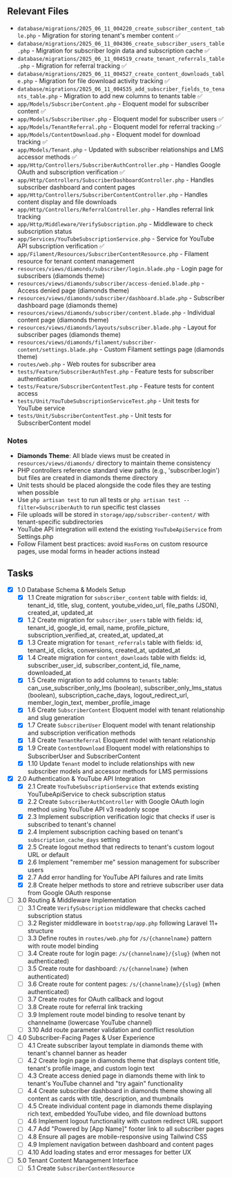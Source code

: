 ## Relevant Files

- `database/migrations/2025_06_11_004220_create_subscriber_content_table.php` - Migration for storing tenant's member content ✅
- `database/migrations/2025_06_11_004306_create_subscriber_users_table.php` - Migration for subscriber login data and subscription cache ✅
- `database/migrations/2025_06_11_004519_create_tenant_referrals_table.php` - Migration for referral tracking ✅
- `database/migrations/2025_06_11_004527_create_content_downloads_table.php` - Migration for file download activity tracking ✅
- `database/migrations/2025_06_11_004535_add_subscriber_fields_to_tenants_table.php` - Migration to add new columns to tenants table ✅
- `app/Models/SubscriberContent.php` - Eloquent model for subscriber content ✅
- `app/Models/SubscriberUser.php` - Eloquent model for subscriber users ✅
- `app/Models/TenantReferral.php` - Eloquent model for referral tracking ✅
- `app/Models/ContentDownload.php` - Eloquent model for download tracking ✅
- `app/Models/Tenant.php` - Updated with subscriber relationships and LMS accessor methods ✅
- `app/Http/Controllers/SubscriberAuthController.php` - Handles Google OAuth and subscription verification ✅
- `app/Http/Controllers/SubscriberDashboardController.php` - Handles subscriber dashboard and content pages
- `app/Http/Controllers/SubscriberContentController.php` - Handles content display and file downloads
- `app/Http/Controllers/ReferralController.php` - Handles referral link tracking
- `app/Http/Middleware/VerifySubscription.php` - Middleware to check subscription status
- `app/Services/YouTubeSubscriptionService.php` - Service for YouTube API subscription verification ✅
- `app/Filament/Resources/SubscriberContentResource.php` - Filament resource for tenant content management
- `resources/views/diamonds/subscriber/login.blade.php` - Login page for subscribers (diamonds theme)
- `resources/views/diamonds/subscriber/access-denied.blade.php` - Access denied page (diamonds theme)
- `resources/views/diamonds/subscriber/dashboard.blade.php` - Subscriber dashboard page (diamonds theme)
- `resources/views/diamonds/subscriber/content.blade.php` - Individual content page (diamonds theme)
- `resources/views/diamonds/layouts/subscriber.blade.php` - Layout for subscriber pages (diamonds theme)
- `resources/views/diamonds/filament/subscriber-content/settings.blade.php` - Custom Filament settings page (diamonds theme)
- `routes/web.php` - Web routes for subscriber area
- `tests/Feature/SubscriberAuthTest.php` - Feature tests for subscriber authentication
- `tests/Feature/SubscriberContentTest.php` - Feature tests for content access
- `tests/Unit/YouTubeSubscriptionServiceTest.php` - Unit tests for YouTube service
- `tests/Unit/SubscriberContentTest.php` - Unit tests for SubscriberContent model

### Notes

- **Diamonds Theme**: All blade views must be created in `resources/views/diamonds/` directory to maintain theme consistency
- PHP controllers reference standard view paths (e.g., 'subscriber.login') but files are created in diamonds theme directory
- Unit tests should be placed alongside the code files they are testing when possible
- Use `php artisan test` to run all tests or `php artisan test --filter=SubscriberAuth` to run specific test classes
- File uploads will be stored in `storage/app/subscriber-content/` with tenant-specific subdirectories
- YouTube API integration will extend the existing `YouTubeApiService` from Settings.php
- Follow Filament best practices: avoid `HasForms` on custom resource pages, use modal forms in header actions instead

## Tasks

- [x] 1.0 Database Schema & Models Setup
  - [x] 1.1 Create migration for `subscriber_content` table with fields: id, tenant_id, title, slug, content, youtube_video_url, file_paths (JSON), created_at, updated_at
  - [x] 1.2 Create migration for `subscriber_users` table with fields: id, tenant_id, google_id, email, name, profile_picture, subscription_verified_at, created_at, updated_at
  - [x] 1.3 Create migration for `tenant_referrals` table with fields: id, tenant_id, clicks, conversions, created_at, updated_at
  - [x] 1.4 Create migration for `content_downloads` table with fields: id, subscriber_user_id, subscriber_content_id, file_name, downloaded_at
  - [x] 1.5 Create migration to add columns to `tenants` table: can_use_subscriber_only_lms (boolean), subscriber_only_lms_status (boolean), subscription_cache_days, logout_redirect_url, member_login_text, member_profile_image
  - [x] 1.6 Create `SubscriberContent` Eloquent model with tenant relationship and slug generation
  - [x] 1.7 Create `SubscriberUser` Eloquent model with tenant relationship and subscription verification methods
  - [x] 1.8 Create `TenantReferral` Eloquent model with tenant relationship
  - [x] 1.9 Create `ContentDownload` Eloquent model with relationships to SubscriberUser and SubscriberContent
  - [x] 1.10 Update `Tenant` model to include relationships with new subscriber models and accessor methods for LMS permissions

- [x] 2.0 Authentication & YouTube API Integration
  - [x] 2.1 Create `YouTubeSubscriptionService` that extends existing YouTubeApiService to check subscription status
  - [x] 2.2 Create `SubscriberAuthController` with Google OAuth login method using YouTube API v3 readonly scope
  - [x] 2.3 Implement subscription verification logic that checks if user is subscribed to tenant's channel
  - [x] 2.4 Implement subscription caching based on tenant's `subscription_cache_days` setting
  - [x] 2.5 Create logout method that redirects to tenant's custom logout URL or default
  - [x] 2.6 Implement "remember me" session management for subscriber users
  - [x] 2.7 Add error handling for YouTube API failures and rate limits
  - [x] 2.8 Create helper methods to store and retrieve subscriber user data from Google OAuth response

- [ ] 3.0 Routing & Middleware Implementation
  - [ ] 3.1 Create `VerifySubscription` middleware that checks cached subscription status
  - [ ] 3.2 Register middleware in `bootstrap/app.php` following Laravel 11+ structure
  - [ ] 3.3 Define routes in `routes/web.php` for `/s/{channelname}` pattern with route model binding
  - [ ] 3.4 Create route for login page: `/s/{channelname}/{slug}` (when not authenticated)
  - [ ] 3.5 Create route for dashboard: `/s/{channelname}` (when authenticated)
  - [ ] 3.6 Create route for content pages: `/s/{channelname}/{slug}` (when authenticated)
  - [ ] 3.7 Create routes for OAuth callback and logout
  - [ ] 3.8 Create route for referral link tracking
  - [ ] 3.9 Implement route model binding to resolve tenant by channelname (lowercase YouTube channel)
  - [ ] 3.10 Add route parameter validation and conflict resolution

- [ ] 4.0 Subscriber-Facing Pages & User Experience
  - [ ] 4.1 Create subscriber layout template in diamonds theme with tenant's channel banner as header
  - [ ] 4.2 Create login page in diamonds theme that displays content title, tenant's profile image, and custom login text
  - [ ] 4.3 Create access denied page in diamonds theme with link to tenant's YouTube channel and "try again" functionality
  - [ ] 4.4 Create subscriber dashboard in diamonds theme showing all content as cards with title, description, and thumbnails
  - [ ] 4.5 Create individual content page in diamonds theme displaying rich text, embedded YouTube video, and file download buttons
  - [ ] 4.6 Implement logout functionality with custom redirect URL support
  - [ ] 4.7 Add "Powered by [App Name]" footer link to all subscriber pages
  - [ ] 4.8 Ensure all pages are mobile-responsive using Tailwind CSS
  - [ ] 4.9 Implement navigation between dashboard and content pages
  - [ ] 4.10 Add loading states and error messages for better UX

- [ ] 5.0 Tenant Content Management Interface
  - [ ] 5.1 Create `SubscriberContentResource`